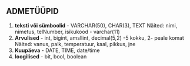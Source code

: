 ## ADMETÜÜPID
1. **teksti või sümboolid** - VARCHAR(50), CHAR(3), TEXT
Näited: nimi, nimetus, telNumber, isikukood - varchar(11)
2. **Arvulised** - int, bigint, amsllint, decimal(5,2) -5 kokku, 2- peale komat
Näited: vanus, palk, temperatuur, kaal, pikkus, jne
3. **Kuupäeva** - DATE, TIME, date/time
4. **loogilised** - bit, bool, boolean
